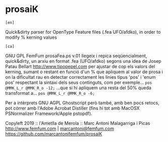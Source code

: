 # prosaiK

`[en]`

Quick&amp;dirty parser for OpenType Feature files (.fea UFO/afdko), in order to modify % kerning values

`[ca]`

GNU GPL FemFum prosaFea.ps v.01 llegeix i repica seqüencialment, quick&dirty, un arxiu en format .fea (UFO/afdko) segons una idea de Josep Patau Bellart http://www.tipopepel.com per ajustar de cop els valors del kerning, sumant o restant en funció d'un % que apliquem al valor de prosa i on la dificultat rau en detectar correctament les línies tipus 'pos' i 'enum pos' respectant la sintaxi dels seus continguts, com per exemple… `pos @MMK_L_r @MMK_R_o -12;` …que si hi apliquem una resta del 50% queda transformat a… `pos @MMK_L_r @MMK_R_o -6;`

Per a intèrprets GNU AGPL Ghostscript però també, amb ben pocs retocs, pot córrer amb l'Adobe Acrobat Distiller (fins hi tot amb MacOSX PSNormalizer Framework/Apple pstopdf).

Copyleft 2019 :: l'Ametlla de Merola :: Marc Antoni Malagarriga i Picas
<http://www.femfum.com> | <marcantoni@femfum.com>
https://github.com/marcantonifemfum/prosaiK
